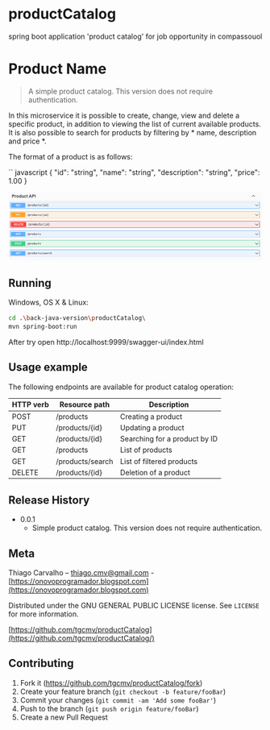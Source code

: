 # productCatalog
spring boot application 'product catalog' for job opportunity in compassouol
# Product Name
> A simple product catalog. This version does not require authentication.

In this microservice it is possible to create, change, view and delete a specific product, in addition to viewing the list of current available products. It is also possible to search for products by filtering by * name, description and price *.

The format of a product is as follows:

`` javascript
   {
     "id": "string",
     "name": "string",
     "description": "string",
     "price": 1.00
   } 

![](swagger-sample.png)

## Running

Windows, OS X & Linux:

```sh
cd .\back-java-version\productCatalog\
mvn spring-boot:run
```

After try open http://localhost:9999/swagger-ui/index.html

## Usage example

The following endpoints are available for product catalog operation:

| HTTP verb   |  Resource path    |         Description             |
|-------------|-------------------|---------------------------------|
| POST        |  /products        |   Creating a product            |
| PUT         |  /products/{id}   |   Updating a product            |
| GET         |  /products/{id}   |   Searching for a product by ID |
| GET         |  /products        |   List of products              |
| GET         |  /products/search |   List of filtered products     |
| DELETE      |  /products/{id}   |   Deletion of a product         |


## Release History

* 0.0.1
    * Simple product catalog. This version does not require authentication.

## Meta

Thiago Carvalho – thiago.cmv@gmail.com - [https://onovoprogramador.blogspot.com](https://onovoprogramador.blogspot.com)

Distributed under the GNU GENERAL PUBLIC LICENSE license. See ``LICENSE`` for more information.

[https://github.com/tgcmv/productCatalog](https://github.com/tgcmv/productCatalog/)

## Contributing

1. Fork it (<https://github.com/tgcmv/productCatalog/fork>)
2. Create your feature branch (`git checkout -b feature/fooBar`)
3. Commit your changes (`git commit -am 'Add some fooBar'`)
4. Push to the branch (`git push origin feature/fooBar`)
5. Create a new Pull Request
